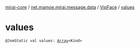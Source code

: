 [mirai-core](../../index.md) / [net.mamoe.mirai.message.data](../index.md) / [VipFace](index.md) / [values](./values.md)

# values

`@JvmStatic val values: `[`Array`](https://kotlinlang.org/api/latest/jvm/stdlib/kotlin/-array/index.html)`<Kind>`